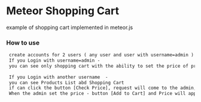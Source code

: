 Meteor Shopping Cart
=====================
example of shopping cart implemented in meteor.js

### How to use
```html
 create accounts for 2 users ( any user and user with username=admin ) 
 If you Login with username=admin - 
 you can see only shopping cart with the ability to set the price of products
 
 If you Login with another username  - 
 you can see Products List abd Shopping Cart
 if can click the button [Check Price], request will come to the admin,
 When the admin set the price - button [Add to Cart] and Price will appear
```
